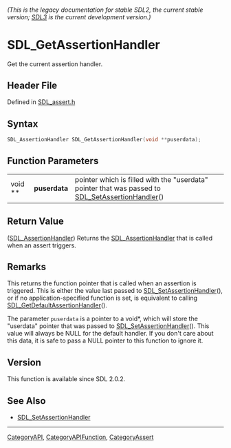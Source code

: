###### (This is the legacy documentation for stable SDL2, the current stable version; [SDL3](https://wiki.libsdl.org/SDL3/) is the current development version.)
# SDL_GetAssertionHandler

Get the current assertion handler.

## Header File

Defined in [SDL_assert.h](https://github.com/libsdl-org/SDL/blob/SDL2/include/SDL_assert.h)

## Syntax

```c
SDL_AssertionHandler SDL_GetAssertionHandler(void **puserdata);
```

## Function Parameters

|         |               |                                                                                                                             |
| ------- | ------------- | --------------------------------------------------------------------------------------------------------------------------- |
| void ** | **puserdata** | pointer which is filled with the "userdata" pointer that was passed to [SDL_SetAssertionHandler](SDL_SetAssertionHandler)() |

## Return Value

([SDL_AssertionHandler](SDL_AssertionHandler)) Returns the
[SDL_AssertionHandler](SDL_AssertionHandler) that is called when an assert
triggers.

## Remarks

This returns the function pointer that is called when an assertion is
triggered. This is either the value last passed to
[SDL_SetAssertionHandler](SDL_SetAssertionHandler)(), or if no
application-specified function is set, is equivalent to calling
[SDL_GetDefaultAssertionHandler](SDL_GetDefaultAssertionHandler)().

The parameter `puserdata` is a pointer to a void*, which will store the
"userdata" pointer that was passed to
[SDL_SetAssertionHandler](SDL_SetAssertionHandler)(). This value will
always be NULL for the default handler. If you don't care about this data,
it is safe to pass a NULL pointer to this function to ignore it.

## Version

This function is available since SDL 2.0.2.

## See Also

- [SDL_SetAssertionHandler](SDL_SetAssertionHandler)

----
[CategoryAPI](CategoryAPI), [CategoryAPIFunction](CategoryAPIFunction), [CategoryAssert](CategoryAssert)

